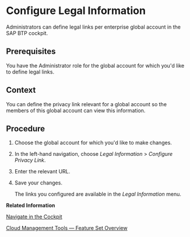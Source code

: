 <!-- loiof4e2b8196c6c4cdab84e5f607e4955a6 -->

# Configure Legal Information

Administrators can define legal links per enterprise global account in the SAP BTP cockpit.



<a name="loiof4e2b8196c6c4cdab84e5f607e4955a6__prereq_jtf_5db_tdb"/>

## Prerequisites

You have the Administrator role for the global account for which you'd like to define legal links.



## Context

You can define the privacy link relevant for a global account so the members of this global account can view this information.



## Procedure

1.  Choose the global account for which you'd like to make changes.

2.  In the left-hand navigation, choose *Legal Information* \> *Configure Privacy Link*.

3.  Enter the relevant URL.

4.  Save your changes.

    The links you configured are available in the *Legal Information* menu.


**Related Information**  


[Navigate in the Cockpit](Navigate_in_the_Cockpit_0874895.md "Learn how to navigate to your global accounts and subaccounts in the SAP BTP cockpit.")



[Cloud Management Tools — Feature Set Overview](../10-concepts/Cloud_Management_Tools_—_Feature_Set_Overview_caf4e4e.md "Cloud management tools represent the group of technologies designed for managing SAP BTP.")

